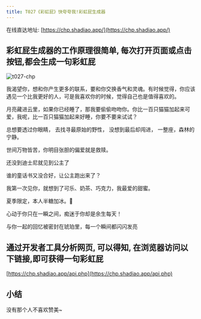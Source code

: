 ```yaml
---
title: T027《彩虹屁》快夸夸我!彩虹屁生成器
---
```


在线直达地址:  [https://chp.shadiao.app/](https://chp.shadiao.app/)



## 彩虹屁生成器的工作原理很简单, 每次打开页面或点击按钮,都会生成一句彩虹屁



![t027-chp](https://www.v2fy.com/asset/0i/OnlineToolsBook/OnlineToolsBookMD/T027-chp.assets/t027-chp.gif)



我渴望你，想和你产生更多的联系，要和你交换香气和灵魂。有时候觉得，你应该遇见一个比我更好的人，可是我喜欢你的时候，觉得自己也是值得喜欢的。



月亮藏进云里，如果你已经睡了，那我要偷偷吻吻你。你比一百只猫猫加起来可爱，我呢，比一百只猫猫加起来好睡，你要不要来试试？



总想要透过你眼睛，
去找寻最原始的野性，
没想到最后却闯进，
一整座，森林的宁静。



世间万物皆苦，你明目张胆的偏爱就是救赎。



还没到迪士尼就见到公主了



谁的童话书又没合好，让公主跑出来了？

我第一次见你，就想到了可乐、奶茶、巧克力，我最爱的甜蜜。

夏季限定，本人半糖加冰。🍊

心动于你只在一瞬之间，痴迷于你却是余生每天！

与你一起的回忆被密封在琥珀里，每一个瞬间都闪闪发亮





## 通过开发者工具分析网页, 可以得知, 在浏览器访问以下链接,即可获得一句彩虹屁





[https://chp.shadiao.app/api.php](https://chp.shadiao.app/api.php)



## 小结

没有那个人不喜欢赞美~


